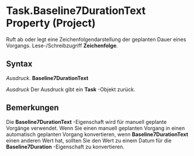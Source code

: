 
# Task.Baseline7DurationText Property (Project)

Ruft ab oder legt eine Zeichenfolgendarstellung der geplanten Dauer eines Vorgangs. Lese-/Schreibzugriff  **Zeichenfolge**.


## Syntax

 _Ausdruck_. **Baseline7DurationText**

 _Ausdruck_ Der Ausdruck gibt ein **Task** -Objekt zurück.


## Bemerkungen

Die  **Baseline7DurationText** -Eigenschaft wird für manuell geplante Vorgänge verwendet. Wenn Sie einen manuell geplanten Vorgang in einen automatisch geplanten Vorgang konvertieren, wenn **Baseline7DurationText** einen anderen Wert hat, sollten Sie den Wert zu einem Datum für die **Baseline7Duration** -Eigenschaft zu konvertieren.

